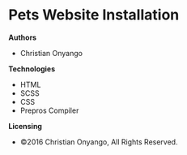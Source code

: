 # Pets Website Installation

**Authors**
- Christian Onyango

**Technologies**
- HTML
- SCSS
- CSS
- Prepros Compiler

**Licensing**
- ©2016 Christian Onyango, All Rights Reserved.